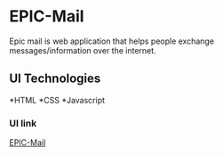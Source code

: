 # EPIC-Mail
Epic mail is web application  that helps people exchange messages/information over the internet.

## UI Technologies
 *HTML
 *CSS
 *Javascript

### UI link
 [EPIC-Mail](https://nshutijonathan.github.io/EPIC-Mail/ui/homepage.html)



 
